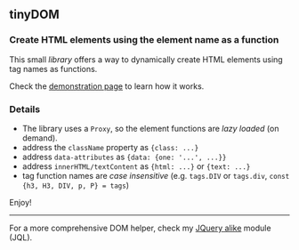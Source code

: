 ## tinyDOM

### Create HTML elements using the element name as a function

This small *library* offers a way to dynamically create HTML elements
using tag names as functions.

Check the [demonstration page](https://kooiinc.github.io/tinyDOM/Demo) to learn how it works.

### Details
- The library uses a `Proxy`, so the element functions are *lazy loaded* (on demand).
- address the `className` property as `{class: ...}`
- address `data-attributes` as `{data: {one: '...', ...}}`
- address `innerHTML/textContent` as `{html: ...}` or `{text: ...}`
- tag function names are *case insensitive*
  (e.g. `tags.DIV` or `tags.div`, `const {h3, H3, DIV, p, P} = tags`)

Enjoy!

---
For a more comprehensive DOM helper, check my [JQuery alike](https://github.com/KooiInc/JQL) 
module (JQL).
